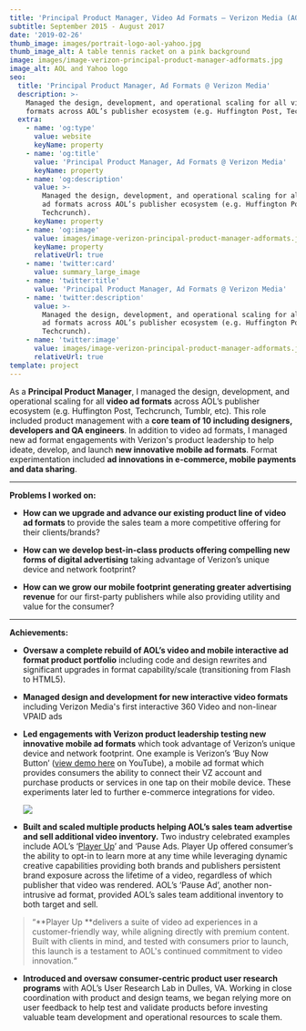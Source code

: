 ```yaml
---
title: 'Principal Product Manager, Video Ad Formats — Verizon Media (AOL/Yahoo)'
subtitle: September 2015 - August 2017
date: '2019-02-26'
thumb_image: images/portrait-logo-aol-yahoo.jpg
thumb_image_alt: A table tennis racket on a pink background
image: images/image-verizon-principal-product-manager-adformats.jpg
image_alt: AOL and Yahoo logo
seo:
  title: 'Principal Product Manager, Ad Formats @ Verizon Media'
  description: >-
    Managed the design, development, and operational scaling for all video ad
    formats across AOL’s publisher ecosystem (e.g. Huffington Post, Techcrunch).
  extra:
    - name: 'og:type'
      value: website
      keyName: property
    - name: 'og:title'
      value: 'Principal Product Manager, Ad Formats @ Verizon Media'
      keyName: property
    - name: 'og:description'
      value: >-
        Managed the design, development, and operational scaling for all video
        ad formats across AOL’s publisher ecosystem (e.g. Huffington Post,
        Techcrunch).
      keyName: property
    - name: 'og:image'
      value: images/image-verizon-principal-product-manager-adformats.jpg
      keyName: property
      relativeUrl: true
    - name: 'twitter:card'
      value: summary_large_image
    - name: 'twitter:title'
      value: 'Principal Product Manager, Ad Formats @ Verizon Media'
    - name: 'twitter:description'
      value: >-
        Managed the design, development, and operational scaling for all video
        ad formats across AOL’s publisher ecosystem (e.g. Huffington Post,
        Techcrunch).
    - name: 'twitter:image'
      value: images/image-verizon-principal-product-manager-adformats.jpg
      relativeUrl: true
template: project
---
```

As a **Principal Product Manager**, I managed the design, development, and operational scaling for all **video ad formats** across AOL’s publisher ecosystem (e.g. Huffington Post, Techcrunch, Tumblr, etc). This role included product management with a **core team of 10 including designers, developers and QA engineers**. In addition to video ad formats, I managed new ad format engagements with Verizon's product leadership to help ideate, develop, and launch **new innovative mobile ad formats**. Format experimentation included **ad innovations in e-commerce, mobile payments and data sharing**.

<HR>

**Problems I worked on:**

*   **How can we upgrade and advance our existing product line of video ad formats** to provide the sales team a more competitive offering for their clients/brands?

<!---->

*   **How can we develop best-in-class products offering compelling new forms of digital advertising** taking advantage of Verizon’s unique device and network footprint?

<!---->

*   **How can we grow our mobile footprint generating greater advertising revenue** for our first-party publishers while also providing utility and value for the consumer?

<HR>

**Achievements:**

*   **Oversaw a complete rebuild of AOL’s video and mobile interactive ad format product portfolio** including code and design rewrites and significant upgrades in format capability/scale (transitioning from Flash to HTML5).

<!---->

*   **Managed design and development for new interactive video formats** including Verizon Media's first interactive 360 Video and non-linear VPAID ads

<!---->

*   **Led engagements with Verizon product leadership testing new innovative mobile ad formats** which took advantage of Verizon’s unique device and network footprint. One example is Verizon’s ‘Buy Now Button’ ([view demo here](https://youtu.be/6PHpFMCARt0) on YouTube), a mobile ad format which provides consumers the ability to connect their VZ account and purchase products or services in one tap on their mobile device. These experiments later led to further e-commerce integrations for video.

    ![](images/mobile-wallet-demo-edit.gif)

<!---->

*   **Built and scaled multiple products helping AOL’s sales team advertise and sell additional video inventory.** Two industry celebrated examples include AOL’s ‘[Player Up](https://martech.org/aol-brandbuilder-ad-format-suite-launch/)’ and ‘Pause Ads. Player Up offered consumer’s the ability to opt-in to learn more at any time while leveraging dynamic creative capabilities providing both brands and publishers persistent brand exposure across the lifetime of a video, regardless of which publisher that video was rendered. AOL’s ‘Pause Ad’, another non-intrusive ad format, provided AOL’s sales team additional inventory to both target and sell.

> “**Player Up **delivers a suite of video ad experiences in a customer-friendly way, while aligning directly with premium content. Built with clients in mind, and tested with consumers prior to launch, this launch is a testament to AOL's continued commitment to video innovation.“

<!---->

*   **Introduced and oversaw** **consumer-centric product user research programs** with AOL’s User Research Lab in Dulles, VA. Working in close coordination with product and design teams, we began relying more on user feedback to help test and validate products before investing valuable team development and operational resources to scale them.
